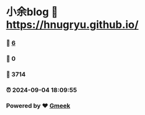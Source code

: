 # 小余blog :link: https://hnugryu.github.io/ 
### :page_facing_up: [6](https://hnugryu.github.io//tag.html) 
### :speech_balloon: 0 
### :hibiscus: 3714 
### :alarm_clock: 2024-09-04 18:09:55 
### Powered by :heart: [Gmeek](https://github.com/Meekdai/Gmeek)
